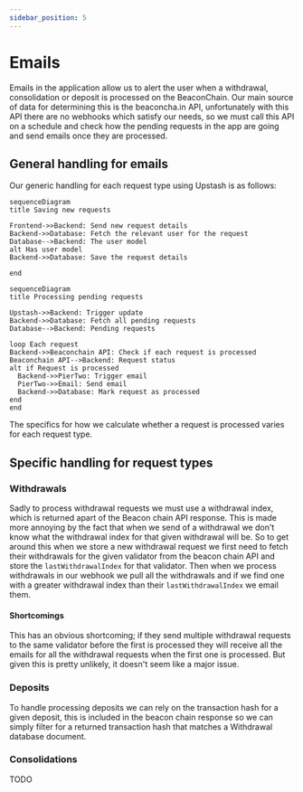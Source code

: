 ```yaml
---
sidebar_position: 5
---
```


# Emails


Emails in the application allow us to alert the user when a withdrawal, consolidation or deposit is processed on the BeaconChain. Our main source of data for determining this is the beaconcha.in API, unfortunately with this API there are no webhooks which satisfy our needs, so we must call this API on a schedule and check how the pending requests in the app are going and send emails once they are processed.

## General handling for emails

Our generic handling for each request type using Upstash is as follows:

```mermaid
sequenceDiagram
title Saving new requests

Frontend->>Backend: Send new request details
Backend->>Database: Fetch the relevant user for the request
Database-->Backend: The user model
alt Has user model
Backend->>Database: Save the request details

end
```

```mermaid
sequenceDiagram
title Processing pending requests

Upstash->>Backend: Trigger update
Backend->>Database: Fetch all pending requests
Database-->Backend: Pending requests

loop Each request
Backend->>Beaconchain API: Check if each request is processed
Beaconchain API-->Backend: Request status
alt if Request is processed
  Backend->>PierTwo: Trigger email
  PierTwo->>Email: Send email
  Backend->>Database: Mark request as processed
end
end
```

The specifics for how we calculate whether a request is processed varies for each request type.

## Specific handling for request types

### Withdrawals

Sadly to process withdrawal requests we must use a withdrawal index, which is returned apart of the Beacon chain API response. This is made more annoying by the fact that when we send of a withdrawal we don't know what the withdrawal index for that given withdrawal will be.
So to get around this when we store a new withdrawal request we first need to fetch their withdrawals for the given validator from the beacon chain API and store the `lastWithdrawalIndex` for that validator.
Then when we process withdrawals in our webhook we pull all the withdrawals and if we find one with a greater withdrawal index than their `lastWithdrawalIndex` we email them.

#### Shortcomings

This has an obvious shortcoming; if they send multiple withdrawal requests to the same validator before the first is processed they will receive all the emails for all the withdrawal requests when the first one is processed. But given this is pretty unlikely, it doesn't seem like a major issue.

### Deposits

To handle processing deposits we can rely on the transaction hash for a given deposit, this is included in the beacon chain response so we can simply filter for a returned transaction hash that matches a Withdrawal database document.


### Consolidations

TODO
